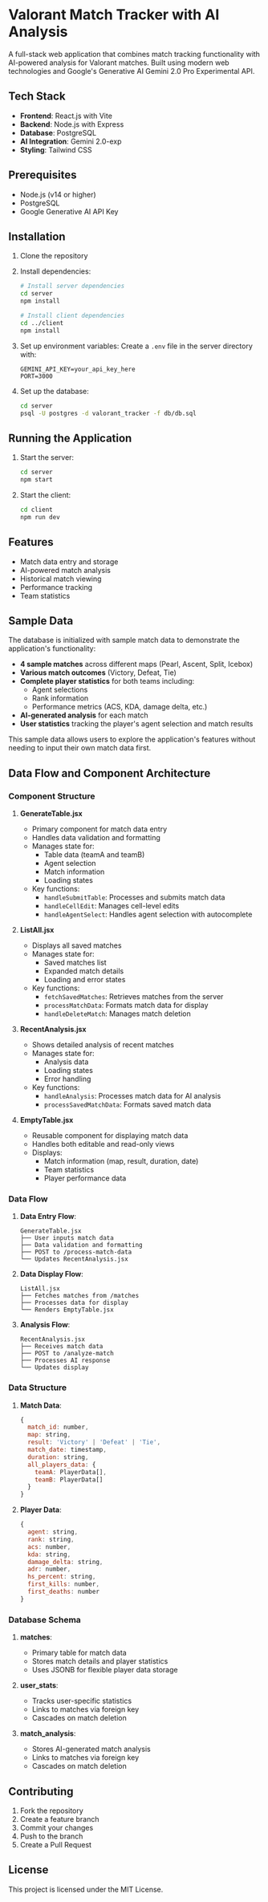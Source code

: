 # Valorant Match Tracker with AI Analysis

A full-stack web application that combines match tracking functionality with AI-powered analysis for Valorant matches. Built using modern web technologies and Google's Generative AI Gemini 2.0 Pro Experimental API.

## Tech Stack

- **Frontend**: React.js with Vite
- **Backend**: Node.js with Express
- **Database**: PostgreSQL
- **AI Integration**: Gemini 2.0-exp
- **Styling**: Tailwind CSS

## Prerequisites

- Node.js (v14 or higher)
- PostgreSQL
- Google Generative AI API Key

## Installation

1. Clone the repository
2. Install dependencies:
   ```bash
   # Install server dependencies
   cd server
   npm install

   # Install client dependencies
   cd ../client
   npm install
   ```

3. Set up environment variables:
   Create a `.env` file in the server directory with:
   ```
   GEMINI_API_KEY=your_api_key_here
   PORT=3000
   ```

4. Set up the database:
   ```bash
   cd server
   psql -U postgres -d valorant_tracker -f db/db.sql
   ```

## Running the Application

1. Start the server:
   ```bash
   cd server
   npm start
   ```

2. Start the client:
   ```bash
   cd client
   npm run dev
   ```

## Features

- Match data entry and storage
- AI-powered match analysis
- Historical match viewing
- Performance tracking
- Team statistics

## Sample Data

The database is initialized with sample match data to demonstrate the application's functionality:

- **4 sample matches** across different maps (Pearl, Ascent, Split, Icebox)
- **Various match outcomes** (Victory, Defeat, Tie)
- **Complete player statistics** for both teams including:
  - Agent selections
  - Rank information
  - Performance metrics (ACS, KDA, damage delta, etc.)
- **AI-generated analysis** for each match
- **User statistics** tracking the player's agent selection and match results

This sample data allows users to explore the application's features without needing to input their own match data first.

## Data Flow and Component Architecture

### Component Structure

1. **GenerateTable.jsx**
   - Primary component for match data entry
   - Handles data validation and formatting
   - Manages state for:
     - Table data (teamA and teamB)
     - Agent selection
     - Match information
     - Loading states
   - Key functions:
     - `handleSubmitTable`: Processes and submits match data
     - `handleCellEdit`: Manages cell-level edits
     - `handleAgentSelect`: Handles agent selection with autocomplete

2. **ListAll.jsx**
   - Displays all saved matches
   - Manages state for:
     - Saved matches list
     - Expanded match details
     - Loading and error states
   - Key functions:
     - `fetchSavedMatches`: Retrieves matches from the server
     - `processMatchData`: Formats match data for display
     - `handleDeleteMatch`: Manages match deletion

3. **RecentAnalysis.jsx**
   - Shows detailed analysis of recent matches
   - Manages state for:
     - Analysis data
     - Loading states
     - Error handling
   - Key functions:
     - `handleAnalysis`: Processes match data for AI analysis
     - `processSavedMatchData`: Formats saved match data

4. **EmptyTable.jsx**
   - Reusable component for displaying match data
   - Handles both editable and read-only views
   - Displays:
     - Match information (map, result, duration, date)
     - Team statistics
     - Player performance data

### Data Flow

1. **Data Entry Flow**:
   ```
   GenerateTable.jsx
   ├── User inputs match data
   ├── Data validation and formatting
   ├── POST to /process-match-data
   └── Updates RecentAnalysis.jsx
   ```

2. **Data Display Flow**:
   ```
   ListAll.jsx
   ├── Fetches matches from /matches
   ├── Processes data for display
   └── Renders EmptyTable.jsx
   ```

3. **Analysis Flow**:
   ```
   RecentAnalysis.jsx
   ├── Receives match data
   ├── POST to /analyze-match
   ├── Processes AI response
   └── Updates display
   ```

### Data Structure

1. **Match Data**:
   ```javascript
   {
     match_id: number,
     map: string,
     result: 'Victory' | 'Defeat' | 'Tie',
     match_date: timestamp,
     duration: string,
     all_players_data: {
       teamA: PlayerData[],
       teamB: PlayerData[]
     }
   }
   ```

2. **Player Data**:
   ```javascript
   {
     agent: string,
     rank: string,
     acs: number,
     kda: string,
     damage_delta: string,
     adr: number,
     hs_percent: string,
     first_kills: number,
     first_deaths: number
   }
   ```

### Database Schema

1. **matches**:
   - Primary table for match data
   - Stores match details and player statistics
   - Uses JSONB for flexible player data storage

2. **user_stats**:
   - Tracks user-specific statistics
   - Links to matches via foreign key
   - Cascades on match deletion

3. **match_analysis**:
   - Stores AI-generated match analysis
   - Links to matches via foreign key
   - Cascades on match deletion

## Contributing

1. Fork the repository
2. Create a feature branch
3. Commit your changes
4. Push to the branch
5. Create a Pull Request

## License

This project is licensed under the MIT License.

